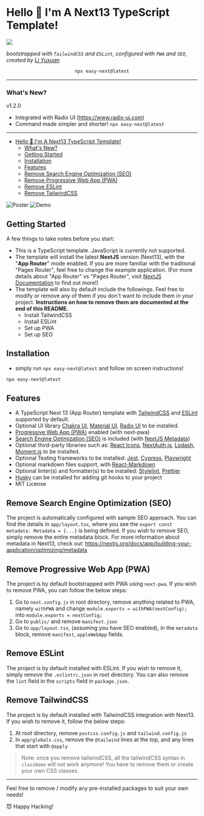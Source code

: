 # Hello 👋 I'm A Next13 TypeScript Template!

<a href="https://www.npmjs.com/package/easy-next" target="__blank"><img src="https://img.shields.io/badge/-v1.2.0-green?logo=npm" /></a>

_bootstrapped with `TailwindCSS` and `ESLint`, configured with `PWA` and `SEO`, created by [Li Yuxuan](https://xmliszt.github.io)_

<center>

```bash
npx easy-next@latest
```

</center>

---

### What's New?

v1.2.0

- Integrated with Radix UI (https://www.radix-ui.com)
- Command made simpler and shorter! `npx easy-next@latest`

---

- [Hello 👋 I'm A Next13 TypeScript Template!](#hello--im-a-next13-typescript-template)
  - [What's New?](#whats-new)
  - [Getting Started](#getting-started)
  - [Installation](#installation)
  - [Features](#features)
  - [Remove Search Engine Optimization (SEO)](#remove-search-engine-optimization-seo)
  - [Remove Progressive Web App (PWA)](#remove-progressive-web-app-pwa)
  - [Remove ESLint](#remove-eslint)
  - [Remove TailwindCSS](#remove-tailwindcss)

![Poster](https://github.com/xmliszt/next13-easy-template/blob/release/poster.png?raw=true)
![Demo](https://github.com/xmliszt/next13-easy-template/blob/release/demo.gif?raw=true)

## Getting Started

A few things to take notes before you start:

- This is a TypeScript template. JavaScript is currently not supported.
- The template will install the latest **NextJS** version (Next13), with the "**App Router**" mode enabled. If you are more familiar with the traditional "Pages Router", feel free to change the example application. (For more details about "App Router" vs "Pages Router", visit [NextJS Documentation](https://nextjs.org/docs) to find out more!)
- The template will also by default include the followings. Feel free to modify or remove any of them if you don't want to include them in your project. **Instructions on how to remove them are documented at the end of this README.**
  - Install TailwindCSS
  - Install ESLint
  - Set up PWA
  - Set up SEO

## Installation

- simply run `npx easy-next@latest` and follow on screen instructions!

```bash
npx easy-next@latest
```

## Features

- A TypeScript Next 13 (App Router) template with
  [TailwindCSS](https://tailwindcss.com) and [ESLint](https://eslint.org) supported by default.
- Optional UI library [Chakra UI](https://chakra-ui.com), [Material UI](https://mui.com), [Radix UI](https://www.radix-ui.com) to be installed.
- [Progressive Web App (PWA)](https://developer.mozilla.org/en-US/docs/Web/Progressive_web_apps) enabled (with next-pwa)
- [Search Engine Optimization (SEO)](https://support.google.com/webmasters/answer/7451184?hl=en/) is included (with [NextJS Metadata](https://nextjs.org/docs/app/building-your-application/optimizing/metadata))
- Optional third-party libraries such as: [React Icons](https://react-icons.github.io/react-icons/), [NextAuth.js](https://next-auth.js.org), [Lodash](https://lodash.com), [Moment.js](https://momentjs.com) to be installed.
- Optional Testing frameworks to be installed: [Jest](https://jestjs.io), [Cypress](https://www.cypress.io), [Playwright](https://playwright.dev)
- Optional markdown files support, with [React-Markdown](https://github.com/remarkjs/react-markdown)
- Optional linter(s) and formatter(s) to be installed: [Stylelint](https://github.com/remarkjs/react-markdown), [Prettier](https://prettier.io)
- [Husky](https://typicode.github.io/husky/) can be installed for adding git hooks to your project
- MIT License

## Remove Search Engine Optimization (SEO)

The project is automatically configured with sample SEO approach. You can find the details in `app/layout.tsx`, where you see the `export const metadata: Metadata = {...}` is being defined. If you wish to remove SEO, simply remove the entire metadata block. For more information about metadata in Next13, check out: https://nextjs.org/docs/app/building-your-application/optimizing/metadata

## Remove Progressive Web App (PWA)

The project is by default bootstrapped with PWA using `next-pwa`. If you wish to remove PWA, you can follow the below steps:

1. Go to `next.config.js` in root directory, remove anything related to PWA, namely `withPWA` and change `module.exports = withPWA(nextConfig);` into `module.exports = nextConfig;`
2. Go to `public/` and remove `manifest.json`
3. Go to `app/layout.tsx`, (assuming you have SEO enabled), in the `metadata` block, remove `manifest`, `appleWebApp` fields.

## Remove ESLint

The project is by default installed with ESLint. If you wish to remove it, simply remove the `.eslintrc.json` in root directory. You can also remove the `lint` field in the `scripts` field in `package.json`.

## Remove TailwindCSS

The project is by default installed with TailwindCSS integration with Next13. If you wish to remove it, follow the below steps:

1. At root directory, remove `postcss.config.js` and `tailwind.config.js`
2. In `app/globals.css`, remove the `@tailwind` lines at the top, and any lines that start with `@apply`

> Note: once you remove tailwindCSS, all the tailwindCSS syntax in `className` will not work anymore! You have to remove them or create your own CSS classes.

---

Feel free to remove / modify any pre-installed packages to suit your own needs!

😈 Happy Hacking!

